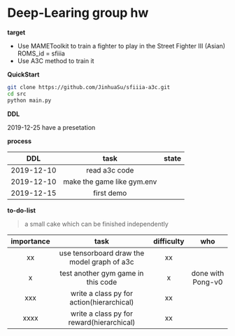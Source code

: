 # Deep-Learing group hw

**target**

- Use MAMEToolkit to train a fighter to play in the Street Fighter III (Asian) ROMS_id = sfiiia
- Use A3C method to train it

**QuickStart**
```sh
git clone https://github.com/JinhuaSu/sfiiia-a3c.git
cd src
python main.py
```

**DDL**

2019-12-25 have a presetation

**process**

| DDL | task | state |
| :--: | :--: | :--: |
| 2019-12-10 | read a3c code |  |
| 2019-12-10 | make the game like gym.env |  |
| 2019-12-15 | first demo |  |

**to-do-list**

> a small cake which can be finished independently

| importance | task | difficulty | who |
| :--: | :--: | :--: | :--: |
| xx | use tensorboard draw the model graph of a3c | xx |  |
| x | test another gym game in this code | x | done with Pong-v0 |
| xxx | write a class py for action(hierarchical) | xx |  | 
| xxxx | write a class py for reward(hierarchical) | xx |  |
